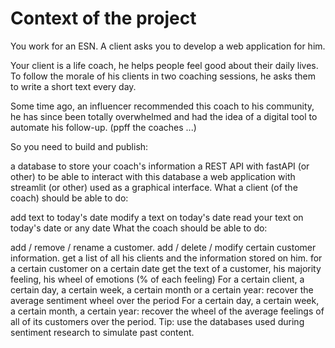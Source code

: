 # Context of the project
You work for an ESN. A client asks you to develop a web application for him.

Your client is a life coach, he helps people feel good about their daily lives. To follow the morale of his clients in two coaching sessions, he asks them to write a short text every day.

Some time ago, an influencer recommended this coach to his community, he has since been totally overwhelmed and had the idea of ​​a digital tool to automate his follow-up. (ppff the coaches ...)

So you need to build and publish:

a database to store your coach's information
a REST API with fastAPI (or other) to be able to interact with this database
a web application with streamlit (or other) used as a graphical interface.
What a client (of the coach) should be able to do:

add text to today's date
modify a text on today's date
read your text on today's date or any date
What the coach should be able to do:

add / remove / rename a customer.
add / delete / modify certain customer information.
get a list of all his clients and the information stored on him.
for a certain customer on a certain date get the text of a customer, his majority feeling, his wheel of emotions (% of each feeling)
For a certain client, a certain day, a certain week, a certain month or a certain year: recover the average sentiment wheel over the period
For a certain day, a certain week, a certain month, a certain year: recover the wheel of the average feelings of all of its customers over the period.
Tip: use the databases used during sentiment research to simulate past content.
